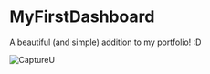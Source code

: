 # MyFirstDashboard
A beautiful (and simple) addition to my portfolio! :D

![CaptureU](https://user-images.githubusercontent.com/19754440/75418433-6c989600-5901-11ea-812f-aad43ab65936.PNG)
